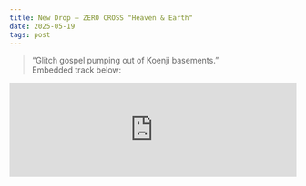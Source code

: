 ```yaml
---
title: New Drop – ZERO CROSS "Heaven & Earth"
date: 2025-05-19
tags: post
---
```

> “Glitch gospel pumping out of Koenji basements.”  
Embedded track below:

<iframe style="width:100%;height:166px" scrolling="no" frameborder="no" src="https://w.soundcloud.com/player/?url=https%3A//api.soundcloud.com/tracks/0&color=%23ff00ff&auto_play=false&hide_related=true&show_comments=false&show_user=false&show_reposts=false"></iframe>